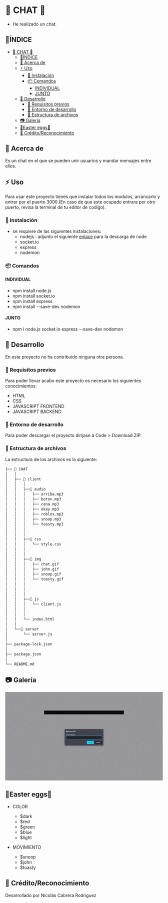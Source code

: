 # 📑 CHAT 📑

- He realizado un chat.
  
## 📒ÍNDICE

- [📑 CHAT 📑](#-chat-)
  - [📒ÍNDICE](#índice)
  - [🔰 Acerca de](#-acerca-de)
  - [⚡ Uso](#-uso)
    - [🔌 Instalación](#-instalación)
    - [📦 Comandos](#-comandos)
      - [INDIVIDUAL](#individual)
      - [JUNTO](#junto)
  - [🔧 Desarrollo](#-desarrollo)
    - [📓 Requisitos previos](#-requisitos-previos)
    - [🔩 Entorno de desarrollo](#-entorno-de-desarrollo)
    - [📁 Estructura de archivos](#-estructura-de-archivos)
  - [📷 Galería](#-galería)
  - [🥚Easter eggs🥚](#easter-eggs)
  - [🌟 Crédito/Reconocimiento](#-créditoreconocimiento)

## 🔰 Acerca de

Es un chat en el que se pueden unir usuarios y mandar mensajes entre ellos.

## ⚡ Uso

Para usar este proyecto tienes que instalar todos los modulos, arrancarlo y entrar por el puerto 3000.(En caso de que este ocupado entrara por otro puerto, revisa la terminal de tu editor de codigo).

### 🔌 Instalación

- se requiere de las siguientes instalaciones:
  - nodejs : adjunto el siguiente [enlace](https://nodejs.org/es/) para la descarga de node
  - socket.io
  - express
  - nodemon

### 📦 Comandos

#### INDIVIDUAL

- npm install node.js
- npm install socket.io
- npm install express
- npm install --save-dev nodemon

#### JUNTO

- npm i node.js socket.io express --save-dev nodemon

## 🔧 Desarrollo

En este proyecto no ha contribuido ninguna otra persona.

### 📓 Requisitos previos

Para poder llevar acabo este proyecto es necesario los siguientes conocimientos:

- HTML
- CSS
- JAVASCRIPT FRONTEND
- JAVASCRIPT BACKEND

### 🔩 Entorno de desarrollo

Para poder descargar el proyecto diríjase a Code > Download ZIP.

### 📁 Estructura de archivos

La estructura de los archivos es la siguiente:

```text
├── 📁 CHAT
│   │  
│   ├── 📁 client
│   │   │
│   │   ├──📁 audio
│   │   │   ├── arriba.mp3
│   │   │   ├── boton.mp3
│   │   │   ├── cena.mp3
│   │   │   ├── okay.mp3
│   │   │   ├── roblox.mp3
│   │   │   ├── snoop.mp3
│   │   │   └── toasty.mp3
│   │   │
│   │   │
│   │   ├──📁 css
│   │   │   └── style.css
│   │   │
│   │   │
│   │   ├──📁 img
│   │   │   ├── chat.gif
│   │   │   ├── john.gif
│   │   │   ├── snoop.gif
│   │   │   └── toasty.gif
│   │   │
│   │   │
│   │   │
│   │   ├──📁 js
│   │   │   └── client.js
│   │   │
│   │   │
│   │   └── index.html
│   │  
│   └──📁 server
│       └── server.js
│  
├── package-lock.json      
│   
├── package.json
│ 
└── README.md
```

## 📷 Galería

  ![GIF](client/img/chat.gif "GIF")

## 🥚Easter eggs🥚

- COLOR
  
  - $dark
  - $red
  - $green
  - $blue
  - $light
  
- MOVIMIENTO
  
  - $snoop
  - $john
  - $toasty

## 🌟 Crédito/Reconocimiento

Desarrollado por Nicolás Cabrera Rodríguez
